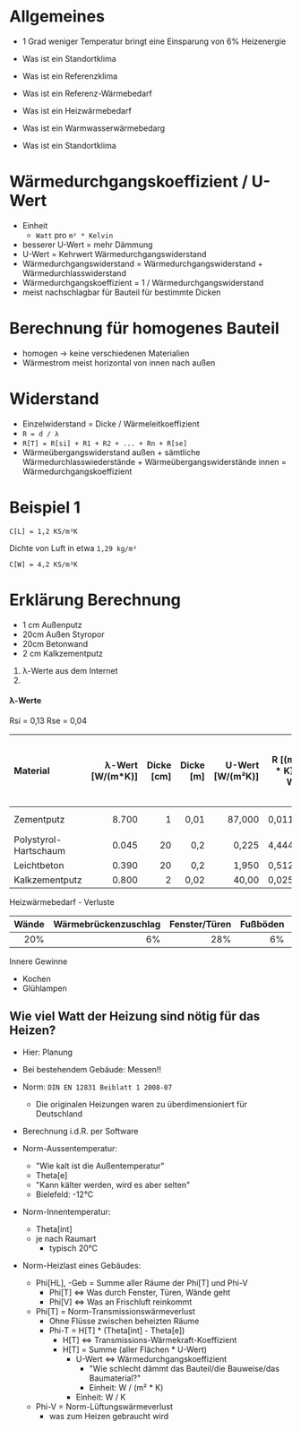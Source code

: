 Allgemeines
====

- 1 Grad weniger Temperatur bringt eine Einsparung von 6% Heizenergie


- Was ist ein Standortklima
- Was ist ein Referenzklima
- Was ist ein Referenz-Wärmebedarf
- Was ist ein Heizwärmebedarf
- Was ist ein Warmwasserwärmebedarg
- Was ist ein Standortklima


Wärmedurchgangskoeffizient / U-Wert
====


- Einheit
    - ``Watt`` pro ``m² * Kelvin``
- besserer U-Wert = mehr Dämmung
- U-Wert = Kehrwert Wärmedurchgangswiderstand
- Wärmedurchgangswiderstand = Wärmedurchgangswiderstand + Wärmedurchlasswiderstand
- Wärmedurchgangskoeffizient = 1 / Wärmedurchgangswiderstand
- meist nachschlagbar für Bauteil für bestimmte Dicken


Berechnung für homogenes Bauteil
====

- homogen -> keine verschiedenen Materialien
- Wärmestrom meist horizontal von innen nach außen


Widerstand
====

- Einzelwiderstand = Dicke / Wärmeleitkoeffizient
- ``R = d / λ ``
- ``R[T] = R[si] + R1 + R2 + ... + Rn + R[se]``
- Wärmeübergangswiderstand außen + sämtliche Wärmedurchlasswiederstände + Wärmeübergangswiderstände innen = Wärmedurchgangskoeffizient


Beispiel 1
====

``C[L] = 1,2 KS/m³K``

Dichte von Luft in etwa ``1,29 kg/m³``

``C[W] = 4,2 KS/m³K``



Erklärung Berechnung
====

- 1 cm Außenputz
- 20cm Außen Styropor
- 20cm Betonwand
- 2 cm Kalkzementputz


1. λ-Werte aus dem Internet
2. 


#### λ-Werte

Rsi = 0,13
Rse = 0,04

| Material              | λ-Wert [W/(m*K)] | Dicke [cm] | Dicke [m] | U-Wert [W/(m²K)] | R [(m² * K) / W] | Rsi und Rse [(m² * K) / W] | R gesamt [(m² * K) / W] | U-Wert gesamt [W/(m² * K)] |
|:----------------------|-----------------:|-----------:|----------:|-----------------:|-----------------:|---------------------------:|------------------------:|---------------------------:|
| Zementputz            |            8.700 |          1 |      0,01 |           87,000 |           0,0115 |                  Rsi: 0,13 |                  5,1638 |                     0,1937 |
| Polystyrol-Hartschaum |            0.045 |         20 |       0,2 |            0,225 |           4,4444 |                  Rse: 0,04 |                         |                            |
| Leichtbeton           |            0.390 |         20 |       0,2 |            1,950 |           0,5128 |                            |                         |                            |
| Kalkzementputz        |            0.800 |          2 |      0,02 |            40,00 |           0,0250 |                            |                         |                            |


Heizwärmebedarf - Verluste

| Wände | Wärmebrückenzuschlag | Fenster/Türen | Fußböden | Dach | Lüftung |
|------:|---------------------:|--------------:|---------:|-----:|--------:|
|   20% |                   6% |           28% |       6% |   8% |     32% |

Innere Gewinne
- Kochen
- Glühlampen


Wie viel Watt der Heizung sind nötig für das Heizen?
----

- Hier: Planung
- Bei bestehendem Gebäude: Messen!!
- Norm: ``DIN EN 12831 Beiblatt 1 2008-07``
    - Die originalen Heizungen waren zu überdimensioniert für Deutschland
- Berechnung i.d.R. per Software


- Norm-Aussentemperatur:
    - "Wie kalt ist die Außentemperatur"
    - Theta[e]
    - "Kann kälter werden, wird es aber selten"
    - Bielefeld: -12°C
- Norm-Innentemperatur:
    - Theta[int]
    - je nach Raumart
        - typisch 20°C
- Norm-Heizlast eines Gebäudes:
    - Phi[HL], -Geb = Summe aller Räume der Phi[T] und Phi-V
        - Phi[T] <=> Was durch Fenster, Türen, Wände geht
        - Phi[V] <=> Was an Frischluft reinkommt
    - Phi[T] = Norm-Transmissionswärmeverlust
        - Ohne Flüsse zwischen beheizten Räume
        - Phi-T = H[T] * (Theta[int] - Theta[e])
            - H[T] <=> Transmissions-Wärmekraft-Koeffizient
            - H[T] = Summe (aller Flächen * U-Wert)
                - U-Wert <=> Wärmedurchgangskoeffizient
                    - "Wie schlecht dämmt das Bauteil/die Bauweise/das Baumaterial?"
                    - Einheit: W / (m² * K)
                - Einheit: W / K
    - Phi-V = Norm-Lüftungswärmeverlust
        - was zum Heizen gebraucht wird